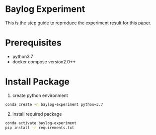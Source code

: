# Baylog Experiment
This is the step guide to reproduce the experiment result for this [paper](#).

# Prerequisites
- python3.7
- docker compose version2.0++

# Install Package
1. create python environment
```sh
conda create -n baylog-experiment python=3.7
```
2. install required package
```sh
conda activate baylog-experiment
pip install -r requirements.txt
```


